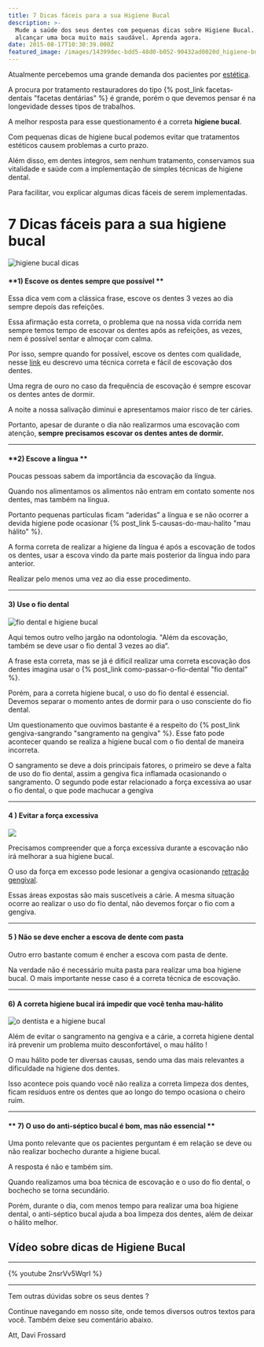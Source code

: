 ```yaml
---
title: 7 Dicas fáceis para a sua Higiene Bucal
description: >-
  Mude a saúde dos seus dentes com pequenas dicas sobre Higiene Bucal. Você pode
  alcançar uma boca muito mais saudável. Aprenda agora.
date: 2015-08-17T10:30:39.000Z
featured_image: /images/14399dec-bdd5-48d0-b052-90432ad0020d_higiene-bucal.jpg
---
```

Atualmente percebemos uma grande demanda dos pacientes por [estética](/tratamentos/estetica-dos-dentes/). 

A procura por tratamento restauradores do tipo {% post_link facetas-dentais "facetas dentárias" %} é grande, porém o que devemos pensar é na longevidade desses tipos de trabalhos. 

A melhor resposta para esse questionamento é a correta **higiene bucal**. 

Com pequenas dicas de higiene bucal podemos evitar que tratamentos estéticos causem problemas a curto prazo. 

Além disso, em dentes íntegros, sem nenhum tratamento, conservamos sua vitalidade e saúde com a implementação de simples técnicas de higiene dental. 

Para facilitar, vou explicar algumas dicas fáceis de serem implementadas.

# **7 Dicas fáceis para a sua higiene bucal**

![higiene bucal dicas](/images/bfa7560f-9d16-43af-b5a3-dc99bbc1fdd4_higiene-bucal-dicas.jpg)



#### **1) Escove os dentes sempre que possível **

Essa dica vem com a clássica frase, escove os dentes 3 vezes ao dia sempre depois das refeições.  

Essa afirmação esta correta, o problema que na nossa vida corrida nem sempre temos tempo de escovar os dentes após as refeições, as vezes, nem é possível sentar e almoçar com calma. 

Por isso, sempre quando for possível, escove os dentes com qualidade, nesse [link](/tratamentos/prevencao-e-manutencao/) eu descrevo uma técnica correta e fácil de escovação dos dentes. 

Uma regra de ouro no caso da frequência de escovação é sempre escovar os dentes antes de dormir. 

A noite a nossa salivação diminui e apresentamos maior risco de ter cáries. 

Portanto, apesar de durante o dia não realizarmos uma escovação com atenção, **sempre precisamos escovar os dentes antes de dormir.**

- - -

#### **2) Escove a língua **

Poucas pessoas sabem da importância da escovação da língua. 

Quando nos alimentamos os alimentos não entram em contato somente nos dentes, mas também na língua. 

Portanto pequenas partículas ficam “aderidas” a língua e se não ocorrer a devida higiene pode ocasionar {% post_link 5-causas-do-mau-halito "mau hálito" %}. 

A forma correta de realizar a higiene da língua é após a escovação de todos os dentes, usar a escova vindo da parte mais posterior da língua indo para anterior. 

Realizar pelo menos uma vez ao dia esse procedimento.

- - -

#### **3) Use o fio dental**

![fio dental e higiene bucal](/images/962e88b4-1907-4cd6-ae11-68c6e5e7ccdc_fio-dental-e-higiene-bucal.jpg) 

Aqui temos outro velho jargão na odontologia. "Além da escovação, também se deve usar o fio dental 3 vezes ao dia“.  

A frase esta correta, mas se já é difícil realizar uma correta escovação dos dentes imagina usar o {% post_link como-passar-o-fio-dental "fio dental" %}. 

Porém, para a correta higiene bucal, o uso do fio dental é essencial. Devemos separar o momento antes de dormir para o uso consciente do fio dental. 

Um questionamento que ouvimos bastante é a respeito do {% post_link gengiva-sangrando "sangramento na gengiva" %}. Esse fato pode acontecer quando se realiza a higiene bucal com o fio dental de maneira incorreta. 

O sangramento se deve a dois principais fatores, o primeiro se deve a falta de uso do fio dental, assim a gengiva fica inflamada ocasionando o sangramento. O segundo pode estar relacionado a força excessiva ao usar o fio dental, o que pode machucar a gengiva

- - -

#### **4 ) Evitar a força excessiva**

![](/images/30b86ced-1416-4108-9b6f-bfd5ee043abd_saber-se-estou-com-cárie.jpg) 

Precisamos compreender que a força excessiva durante a escovação não irá melhorar a sua higiene bucal. 

O uso da força em excesso pode lesionar a gengiva ocasionando [retração gengival](http://www.colgate.com.br/pt/br/oc/oral-health/conditions/gum-disease/article/ada-10-gum-recession). 

Essas áreas expostas são mais suscetíveis a cárie. A mesma situação ocorre ao realizar o uso do fio dental, não devemos forçar o fio com a gengiva.

- - -

#### **5 ) Não se deve encher a escova de dente com pasta**

Outro erro bastante comum é encher a escova com pasta de dente. 

Na verdade não é necessário muita pasta para realizar uma boa higiene bucal. O mais importante nesse caso é a correta técnica de escovação.

- - -

#### **6) A correta higiene bucal irá impedir que você tenha mau-hálito**

![o dentista e a higiene bucal](/images/1dd8e98e-e2bd-47b4-98fa-d396086b1c85_o-dentista-e-a-higiene-bucal.jpg) 

Além de evitar o sangramento na gengiva e a cárie, a correta higiene dental irá prevenir um problema muito desconfortável, o mau hálito ! 

O mau hálito pode ter diversas causas, sendo uma das mais relevantes a dificuldade na higiene dos dentes. 

Isso acontece pois quando você não realiza a correta limpeza dos dentes, ficam resíduos entre os dentes que ao longo do tempo ocasiona o cheiro ruim.

- - -

#### ** 7) O uso do anti-séptico bucal é bom, mas não essencial **

Uma ponto relevante que os pacientes perguntam é em relação se deve ou não realizar bochecho durante a higiene bucal. 

A resposta é não e também sim. 

Quando realizamos uma boa técnica de escovação e o uso do fio dental, o bochecho se torna secundário. 

Porém, durante o dia, com menos tempo para realizar uma boa higiene dental, o anti-séptico bucal ajuda a boa limpeza dos dentes, além de deixar o hálito melhor.

## Vídeo sobre dicas de Higiene Bucal 
----

{% youtube 2nsrVv5WqrI %}

---
Tem outras dúvidas sobre os seus dentes ? 

Continue navegando em nosso site, onde temos diversos outros textos para você. Também deixe seu comentário abaixo. 

Att, Davi Frossard

